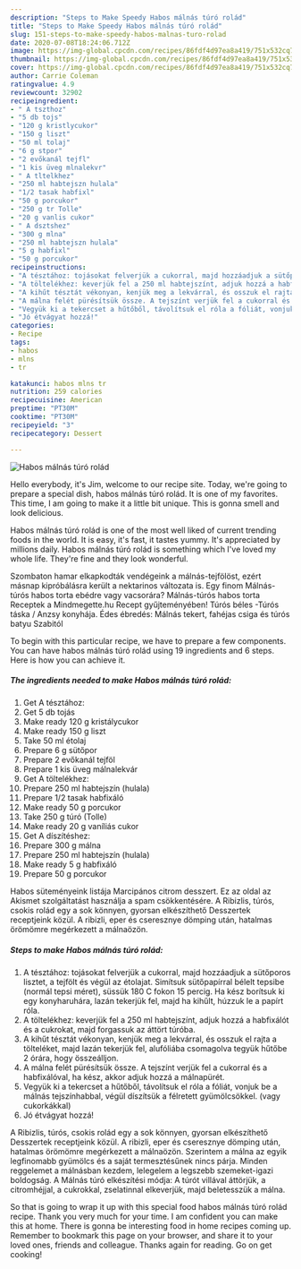 ```yaml
---
description: "Steps to Make Speedy Habos málnás túró rolád"
title: "Steps to Make Speedy Habos málnás túró rolád"
slug: 151-steps-to-make-speedy-habos-malnas-turo-rolad
date: 2020-07-08T18:24:06.712Z
image: https://img-global.cpcdn.com/recipes/86fdf4d97ea8a419/751x532cq70/habos-malnas-turo-rolad-recept-foto.jpg
thumbnail: https://img-global.cpcdn.com/recipes/86fdf4d97ea8a419/751x532cq70/habos-malnas-turo-rolad-recept-foto.jpg
cover: https://img-global.cpcdn.com/recipes/86fdf4d97ea8a419/751x532cq70/habos-malnas-turo-rolad-recept-foto.jpg
author: Carrie Coleman
ratingvalue: 4.9
reviewcount: 32902
recipeingredient:
- " A tszthoz"
- "5 db tojs"
- "120 g kristlycukor"
- "150 g liszt"
- "50 ml tolaj"
- "6 g stpor"
- "2 evőkanál tejfl"
- "1 kis üveg mlnalekvr"
- " A tltelkhez"
- "250 ml habtejszn hulala"
- "1/2 tasak habfixl"
- "50 g porcukor"
- "250 g tr Tolle"
- "20 g vanlis cukor"
- " A dsztshez"
- "300 g mlna"
- "250 ml habtejszn hulala"
- "5 g habfixl"
- "50 g porcukor"
recipeinstructions:
- "A tésztához: tojásokat felverjük a cukorral, majd hozzáadjuk a sütőporos lisztet, a tejfölt és végül az étolajat. Simítsuk sütőpapírral bélelt tepsibe (normál tepsi méret), süssük 180 C fokon 15 percig. Ha kész borítsuk ki egy konyharuhára, lazán tekerjük fel, majd ha kihűlt, húzzuk le a papírt róla."
- "A töltelékhez: keverjük fel a 250 ml habtejszínt, adjuk hozzá a habfixálót és a cukrokat, majd forgassuk az áttört túróba."
- "A kihűt tésztát vékonyan, kenjük meg a lekvárral, és osszuk el rajta a tölteléket, majd lazán tekerjük fel, alufóliába csomagolva tegyük hűtőbe 2 órára, hogy összeálljon."
- "A málna felét pürésítsük össze. A tejszínt verjük fel a cukorral és a habfixálóval, ha kész, akkor adjuk hozzá a málnapürét."
- "Vegyük ki a tekercset a hűtőből, távolítsuk el róla a fóliát, vonjuk be a málnás tejszínhabbal, végül díszítsük a félretett gyümölcsökkel. (vagy cukorkákkal)"
- "Jó étvágyat hozzá!"
categories:
- Recipe
tags:
- habos
- mlns
- tr

katakunci: habos mlns tr 
nutrition: 259 calories
recipecuisine: American
preptime: "PT30M"
cooktime: "PT30M"
recipeyield: "3"
recipecategory: Dessert

---
```



![Habos málnás túró rolád](https://img-global.cpcdn.com/recipes/86fdf4d97ea8a419/751x532cq70/habos-malnas-turo-rolad-recept-foto.jpg)

Hello everybody, it's Jim, welcome to our recipe site. Today, we're going to prepare a special dish, habos málnás túró rolád. It is one of my favorites. This time, I am going to make it a little bit unique. This is gonna smell and look delicious.

Habos málnás túró rolád is one of the most well liked of current trending foods in the world. It is easy, it's fast, it tastes yummy. It's appreciated by millions daily. Habos málnás túró rolád is something which I've loved my whole life. They're fine and they look wonderful.

Szombaton hamar elkapkodták vendégeink a málnás-tejfölöst, ezért másnap kipróbálásra került a nektarinos változata is. Egy finom Málnás-túrós habos torta ebédre vagy vacsorára? Málnás-túrós habos torta Receptek a Mindmegette.hu Recept gyűjteményében! Túrós béles -Túrós táska / Anzsy konyhája. Édes ébredés: Málnás tekert, fahéjas csiga és túrós batyu Szabitól


To begin with this particular recipe, we have to prepare a few components. You can have habos málnás túró rolád using 19 ingredients and 6 steps. Here is how you can achieve it.

<!--inarticleads1-->

##### The ingredients needed to make Habos málnás túró rolád:

1. Get  A tésztához:
1. Get 5 db tojás
1. Make ready 120 g kristálycukor
1. Make ready 150 g liszt
1. Take 50 ml étolaj
1. Prepare 6 g sütőpor
1. Prepare 2 evőkanál tejföl
1. Prepare 1 kis üveg málnalekvár
1. Get  A töltelékhez:
1. Prepare 250 ml habtejszín (hulala)
1. Prepare 1/2 tasak habfixáló
1. Make ready 50 g porcukor
1. Take 250 g túró (Tolle)
1. Make ready 20 g vaníliás cukor
1. Get  A díszítéshez:
1. Prepare 300 g málna
1. Prepare 250 ml habtejszín (hulala)
1. Make ready 5 g habfixáló
1. Prepare 50 g porcukor


Habos süteményeink listája Marcipános citrom desszert. Ez az oldal az Akismet szolgáltatást használja a spam csökkentésére. A Ribizlis, túrós, csokis rolád egy a sok könnyen, gyorsan elkészíthető Desszertek receptjeink közül. A ribizli, eper és cseresznye dömping után, hatalmas örömömre megérkezett a málnaözön. 

<!--inarticleads2-->

##### Steps to make Habos málnás túró rolád:

1. A tésztához: tojásokat felverjük a cukorral, majd hozzáadjuk a sütőporos lisztet, a tejfölt és végül az étolajat. Simítsuk sütőpapírral bélelt tepsibe (normál tepsi méret), süssük 180 C fokon 15 percig. Ha kész borítsuk ki egy konyharuhára, lazán tekerjük fel, majd ha kihűlt, húzzuk le a papírt róla.
1. A töltelékhez: keverjük fel a 250 ml habtejszínt, adjuk hozzá a habfixálót és a cukrokat, majd forgassuk az áttört túróba.
1. A kihűt tésztát vékonyan, kenjük meg a lekvárral, és osszuk el rajta a tölteléket, majd lazán tekerjük fel, alufóliába csomagolva tegyük hűtőbe 2 órára, hogy összeálljon.
1. A málna felét pürésítsük össze. A tejszínt verjük fel a cukorral és a habfixálóval, ha kész, akkor adjuk hozzá a málnapürét.
1. Vegyük ki a tekercset a hűtőből, távolítsuk el róla a fóliát, vonjuk be a málnás tejszínhabbal, végül díszítsük a félretett gyümölcsökkel. (vagy cukorkákkal)
1. Jó étvágyat hozzá!


A Ribizlis, túrós, csokis rolád egy a sok könnyen, gyorsan elkészíthető Desszertek receptjeink közül. A ribizli, eper és cseresznye dömping után, hatalmas örömömre megérkezett a málnaözön. Szerintem a málna az egyik legfinomabb gyümölcs és a saját termesztésűnek nincs párja. Minden reggelemet a málnásban kezdem, lelegelem a legszebb szemeket-igazi boldogság. A Málnás túró elkészítési módja: A túrót villával áttörjük, a citromhéjjal, a cukrokkal, zselatinnal elkeverjük, majd beletesszük a málna. 

So that is going to wrap it up with this special food habos málnás túró rolád recipe. Thank you very much for your time. I am confident you can make this at home. There is gonna be interesting food in home recipes coming up. Remember to bookmark this page on your browser, and share it to your loved ones, friends and colleague. Thanks again for reading. Go on get cooking!
